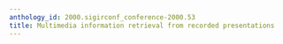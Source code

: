 ```yaml
---
anthology_id: 2000.sigirconf_conference-2000.53
title: Multimedia information retrieval from recorded presentations
---
```

